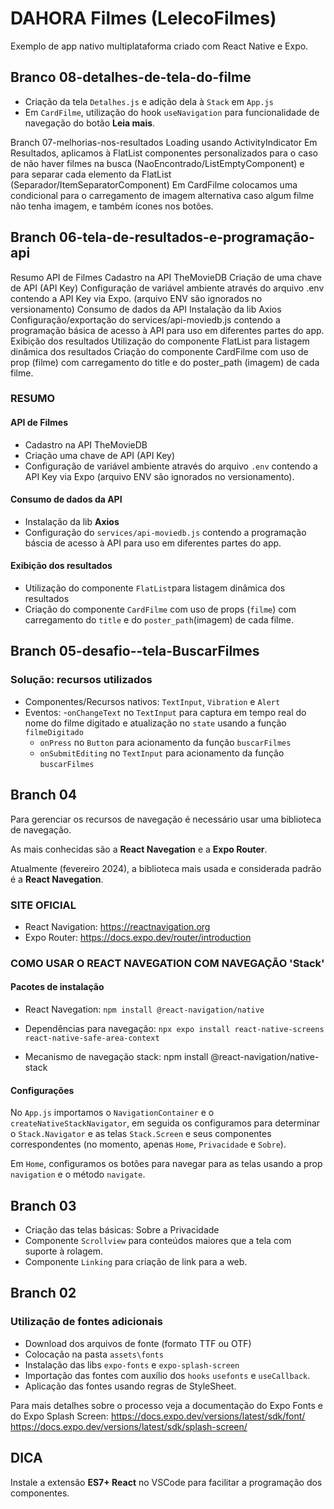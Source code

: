 # DAHORA Filmes (LelecoFilmes)

Exemplo de app nativo multiplataforma criado com React Native e Expo.

## Branco 08-detalhes-de-tela-do-filme

- Criação da tela `Detalhes.js` e adição dela à `Stack` em `App.js`
- Em `CardFilme`, utilização do hook `useNavigation` para funcionalidade de navegação do botão **Leia mais**.

Branch 07-melhorias-nos-resultados
Loading usando ActivityIndicator
Em Resultados, aplicamos à FlatList componentes personalizados para o caso de não haver filmes na busca (NaoEncontrado/ListEmptyComponent) e para separar cada elemento da FlatList (Separador/ItemSeparatorComponent)
Em CardFilme colocamos uma condicional para o carregamento de imagem alternativa caso algum filme não tenha imagem, e também ícones nos botões.

## Branch 06-tela-de-resultados-e-programação-api

Resumo
API de Filmes
Cadastro na API TheMovieDB
Criação de uma chave de API (API Key)
Configuração de variável ambiente através do arquivo .env contendo a API Key via Expo. (arquivo ENV são ignorados no versionamento)
Consumo de dados da API
Instalação da lib Axios
Configuração/exportação do services/api-moviedb.js contendo a programação básica de acesso à API para uso em diferentes partes do app.
Exibição dos resultados
Utilização do componente FlatList para listagem dinâmica dos resultados
Criação do componente CardFilme com uso de prop (filme) com carregamento do title e do poster_path (imagem) de cada filme.

### RESUMO

#### API de Filmes

- Cadastro na API TheMovieDB
- Criação uma chave de API (API Key)
- Configuração de variável ambiente através do arquivo `.env` contendo a API Key via Expo (arquivo ENV são ignorados no versionamento).

#### Consumo de dados da API

- Instalação da lib **Axios**
- Configuração do `services/api-moviedb.js` contendo a programação báscia de acesso à API para uso em diferentes partes do app.

#### Exibição dos resultados

- Utilização do componente `FlatList`para listagem dinâmica dos resultados
- Criação do componente `CardFilme` com uso de props (`filme`) com carregamento do `title` e do `poster_path`(imagem) de cada filme.

## Branch 05-desafio--tela-BuscarFilmes

### Solução: recursos utilizados

- Componentes/Recursos nativos: `TextInput`, `Vibration` e `Alert`
- Eventos: -`onChangeText` no `TextInput` para captura em tempo real do nome do filme digitado e atualização no `state` usando a função `filmeDigitado`
  - `onPress` no `Button` para acionamento da função `buscarFilmes`
  - `onSubmitEditing` no `TextInput` para acionamento da função `buscarFilmes`

## Branch 04

Para gerenciar os recursos de navegação é necessário usar uma biblioteca de navegação.

As mais conhecidas são a **React Navegation** e a **Expo Router**.

Atualmente (fevereiro 2024), a biblioteca mais usada e considerada padrão é a **React Navegation**.

### SITE OFICIAL

- React Navigation: https://reactnavigation.org
- Expo Router: https://docs.expo.dev/router/introduction

### COMO USAR O REACT NAVEGATION COM NAVEGAÇÃO 'Stack'

#### Pacotes de instalação

- React Navegation: `npm install @react-navigation/native`

- Dependências para navegação:
  `npx expo install react-native-screens react-native-safe-area-context`

- Mecanismo de navegação stack: npm install @react-navigation/native-stack

#### Configurações

No `App.js` importamos o `NavigationContainer` e o `createNativeStackNavigator`, em seguida os configuramos para determinar o `Stack.Navigator` e as telas `Stack.Screen` e seus componentes correspondentes (no momento, apenas `Home`, `Privacidade` e `Sobre`).

Em `Home`, configuramos os botões para navegar para as telas usando a prop `navigation` e o método `navigate`.

## Branch 03

- Criação das telas básicas: Sobre a Privacidade
- Componente `Scrollview` para conteúdos maiores que a tela com suporte à rolagem.
- Componente `Linking` para criação de link para a web.

## Branch 02

### Utilização de fontes adicionais

- Download dos arquivos de fonte (formato TTF ou OTF)
- Colocação na pasta `assets\fonts`
- Instalação das libs `expo-fonts` e `expo-splash-screen`
- Importação das fontes com auxílio dos `hooks` `usefonts` e `useCallback`.
- Aplicação das fontes usando regras de StyleSheet.

Para mais detalhes sobre o processo veja a documentação do Expo Fonts e do Expo Splash Screen:
https://docs.expo.dev/versions/latest/sdk/font/
https://docs.expo.dev/versions/latest/sdk/splash-screen/

## DICA

Instale a extensão **ES7+ React** no VSCode para facilitar a programação dos componentes.
